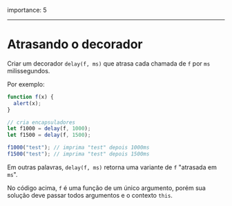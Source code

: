 importance: 5

---

# Atrasando o decorador

Criar um decorador `delay(f, ms)` que atrasa cada chamada de `f` por `ms` milissegundos.

Por exemplo:

```js
function f(x) {
  alert(x);
}

// cria encapsuladores
let f1000 = delay(f, 1000);
let f1500 = delay(f, 1500);

f1000("test"); // imprima "test" depois 1000ms
f1500("test"); // imprima "test" depois 1500ms
```

Em outras palavras, `delay(f, ms)` retorna uma variante de `f` "atrasada em `ms`".

No código acima, `f` é uma função de um único argumento, porém sua solução deve passar todos argumentos e o contexto `this`.
